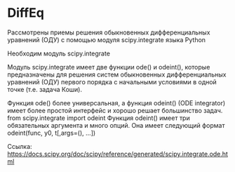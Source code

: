 # DiffEq
Рассмотрены приемы решения обыкновенных дифференциальных уравнений (ОДУ) с помощью модуля scipy.integrate языка Python

Необходим модуль scipy.integrate

Модуль scipy.integrate имеет две функции ode() и odeint(), которые предназначены для решения систем обыкновенных дифференциальных уравнений (ОДУ) первого порядка с начальными условиями в одной точке (т.е. задача Коши).

Функция ode() более универсальная, а функция odeint() (ODE integrator) имеет более простой интерфейс и хорошо решает большинство задач.
from scipy.integrate import odeint
Функция odeint() имеет три обязательных аргумента и много опций. Она имеет следующий формат
odeint(func, y0, t[,args=(), ...])

Ссылка: https://docs.scipy.org/doc/scipy/reference/generated/scipy.integrate.ode.html

